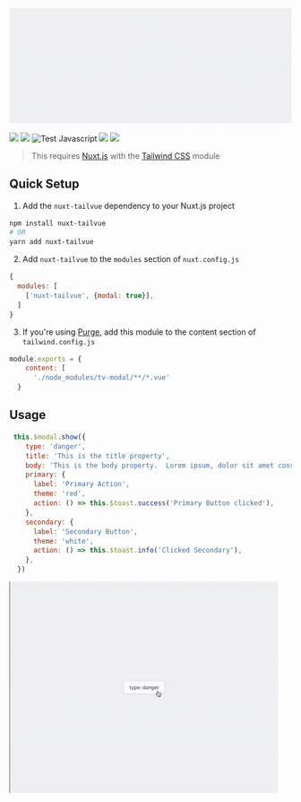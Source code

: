 <p align="center">
  <img src="media/modal.gif" width="600" />
</p>

[![](https://img.shields.io/npm/v/tv-modal.svg?logo=npm&style=flat-square)](https://www.npmjs.com/package/tv-modal)
[![](https://img.shields.io/badge/nuxt.js-module-04C690.svg?style=flat-square)](https://nuxtjs.org)
![Test Javascript](https://github.com/acidjazz/tv-modal/workflows/Test%20Javascript/badge.svg)
[![](https://img.shields.io/npm/dt/tv-modal.svg?style=flat-square)](https://www.npmjs.com/package/tv-modal)
[![](https://img.shields.io/github/license/acidjazz/tv-modal?style=flat-square)](https://www.npmjs.com/package-tv-modal)
<!-- [![](https://img.shields.io/badge/chat-on%20discord-7289DA.svg?logo=discord&style=flat-square)](https://discord.gg/enn4S6) -->

> This requires [Nuxt.js](https://nuxtjs.org) with the [Tailwind CSS](https://tailwindcss.nuxtjs.org) module

## Quick Setup
1. Add the `nuxt-tailvue` dependency to your Nuxt.js project
```bash
npm install nuxt-tailvue
# OR
yarn add nuxt-tailvue
```

2. Add `nuxt-tailvue` to the `modules` section of `nuxt.config.js`
```js
{
  modules: [
    ['nuxt-tailvue', {modal: true}],
  ]
}
```

3. If you're using [Purge](https://tailwindcss.com/docs/controlling-file-size), add this module to the content section of `tailwind.config.js`

```js
module.exports = {
    content: [
      './node_modules/tv-modal/**/*.vue'
  }
```

## Usage

```js
 this.$modal.show({
    type: 'danger',
    title: 'This is the title property',
    body: 'This is the body property.  Lorem ipsum, dolor sit amet consectetur adipisicing elit. Eius aliquam laudantium explicabo pariatur iste dolorem animi vitae error totam.',
    primary: {
      label: 'Primary Action',
      theme: 'red',
      action: () => this.$toast.success('Primary Button clicked'),
    },
    secondary: {
      label: 'Secondary Button',
      theme: 'white',
      action: () => this.$toast.info('Clicked Secondary'),
    },
  })
```

![](media/example1.gif?raw=true)

